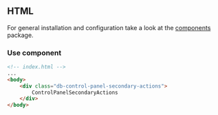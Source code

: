 ## HTML

For general installation and configuration take a look at the [components](https://www.npmjs.com/package/@db-ux/core-components) package.

### Use component

```html index.html
<!-- index.html -->
...
<body>
	<div class="db-control-panel-secondary-actions">
		ControlPanelSecondaryActions
	</div>
</body>
```

